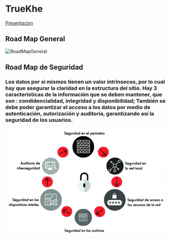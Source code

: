 # TrueKhe

[Presentacion](https://www.canva.com/design/DADhjaY4Z7Q/zf3FAD5VVDuJbsPvfo6oqA/view?utm_content=DADhjaY4Z7Q&utm_campaign=designshare&utm_medium=link&utm_source=sharebutton#1)

## Road Map General

![RoadMapGeneral](https://imgbbb.com/images/2019/08/03/Trueque---Road-Map.jpg)

## Road Map de Seguridad

### Los datos por si mismos tienen un valor intrínsecos, por lo cual hay que asegurar la claridad en la estructura del sitio. Hay 3 características de la información que se deben mantener, que son : condidencialidad, integridad y disponibilidad; También se debe poder garantizar el acceso a los datos por medio de autenticación, autorización y auditoría, garantizando así la seguridad de los usuarios.

![RoadSeguridad](./descarga.jpg)
